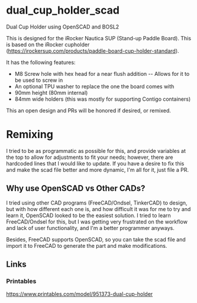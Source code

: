 # dual_cup_holder_scad
Dual Cup Holder using OpenSCAD and BOSL2

This is designed for the iRocker Nautica SUP (Stand-up Paddle Board). This is based on the iRocker cupholder (https://irockersup.com/products/paddle-board-cup-holder-standard).

It has the following features:
* M8 Screw hole with hex head for a near flush addition -- Allows for it to be used to screw in
* An optional TPU washer to replace the one the board comes with
* 90mm height (80mm internal)
* 84mm wide holders (this was mostly for supporting Contigo containers)

This an open design and PRs will be honored if desired, or remixed.

# Remixing
I tried to be as programmatic as possible for this, and provide variables at the top to allow for adjustments to fit your needs; however, there are hardcoded lines that I would like to update. If you have a desire to fix this and make the scad file better and more dynamic, I'm all for it, just file a PR.

## Why use OpenSCAD vs Other CADs?
I tried using other CAD programs (FreeCAD/Ondsel, TinkerCAD) to design, but with how different each one is, and how difficult it was for me to try and learn it, OpenSCAD looked to be the easiest solution. I tried to learn FreeCAD/Ondsel for this, but I was getting very frustrated on the workflow and lack of user functionality, and I'm a better programmer anyways.

Besides, FreeCAD supports OpenSCAD, so you can take the scad file and import it to FreeCAD to generate the part and make modifications.

## Links

### Printables
https://www.printables.com/model/951373-dual-cup-holder